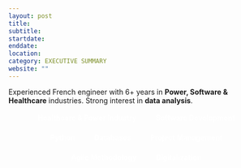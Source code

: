 ```yaml
---
layout: post
title:  
subtitle: 
startdate: 
enddate:  
location: 
category: EXECUTIVE SUMMARY
website: ""
---
```

Experienced French engineer with 6+ years in **Power, Software & Healthcare** industries. Strong interest in **data analysis**.

<style>
  .tag {
    display: inline-block;
    padding: 6px 12px;
    margin: 5px;
    border-radius: 20px;
    font-weight: bold;
    color: white;
  }
</style>

<div style="text-align: center; margin-top: -1.5%;">
  <span class="tag" style="background-color: #{{RANDOM_COLOR_1}};">Healthcare & Power Industry</span>
  <span class="tag" style="background-color: #{{RANDOM_COLOR_2}};">Software Development</span>
  <span class="tag" style="background-color: #{{RANDOM_COLOR_3}};">Python</span>
  <span class="tag" style="background-color: #{{RANDOM_COLOR_4}};">Databases</span>
  <span class="tag" style="background-color: #{{RANDOM_COLOR_5}};">Project Management</span>
  <span class="tag" style="background-color: #{{RANDOM_COLOR_6}};">Agile Methodology</span>
  <span class="tag" style="background-color: #{{RANDOM_COLOR_7}};">Digitalization</span>
</div>